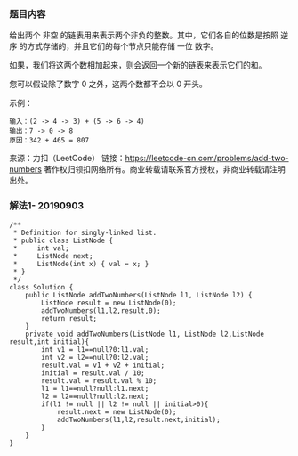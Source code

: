### 题目内容

给出两个 非空 的链表用来表示两个非负的整数。其中，它们各自的位数是按照 逆序 的方式存储的，并且它们的每个节点只能存储 一位 数字。

如果，我们将这两个数相加起来，则会返回一个新的链表来表示它们的和。

您可以假设除了数字 0 之外，这两个数都不会以 0 开头。

示例：
```
输入：(2 -> 4 -> 3) + (5 -> 6 -> 4)
输出：7 -> 0 -> 8
原因：342 + 465 = 807
```
来源：力扣（LeetCode）
链接：https://leetcode-cn.com/problems/add-two-numbers
著作权归领扣网络所有。商业转载请联系官方授权，非商业转载请注明出处。

### 解法1- 20190903

```
/**
 * Definition for singly-linked list.
 * public class ListNode {
 *     int val;
 *     ListNode next;
 *     ListNode(int x) { val = x; }
 * }
 */
class Solution {
    public ListNode addTwoNumbers(ListNode l1, ListNode l2) {
        ListNode result = new ListNode(0);
        addTwoNumbers(l1,l2,result,0);
        return result;
    }
    private void addTwoNumbers(ListNode l1, ListNode l2,ListNode result,int initial){
        int v1 = l1==null?0:l1.val;
        int v2 = l2==null?0:l2.val;
        result.val = v1 + v2 + initial;
        initial = result.val / 10;
        result.val = result.val % 10;
        l1 = l1==null?null:l1.next;
        l2 = l2==null?null:l2.next;
        if(l1 != null || l2 != null || initial>0){
            result.next = new ListNode(0);
            addTwoNumbers(l1,l2,result.next,initial);
        }
    }
}
```

